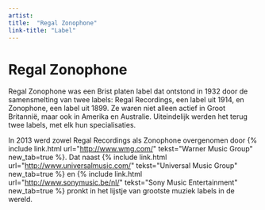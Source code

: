 ```yaml
---
artist: 
title:  "Regal Zonophone"
link-title: "Label"
---
```


# Regal Zonophone
<span class="bio-cd"> Regal Zonophone </span>
was een Brist platen label dat ontstond in 1932 door de samensmelting van twee labels: <span class="engels">Regal Recordings</span>, een label uit 1914, en <span class="engels">Zonophone</span>, een label uit 1899. Ze waren niet alleen actief in Groot Britannië, maar ook in Amerika en Australie. Uiteindelijk werden het terug twee labels, met elk hun specialisaties. In 2013 werd zowel Regal Recordings als Zonophone overgenomen door {% include link.html url="http://www.wmg.com/" tekst="Warner Music Group" new_tab=true %}. Dat naast {% include link.html url="http://www.universalmusic.com/" tekst="Universal Music Group" new_tab=true %} en {% include link.html url="http://www.sonymusic.be/nl/" tekst="Sony Music Entertainment" new_tab=true %} pronkt in het lijstje van grootste muziek labels in de wereld.
